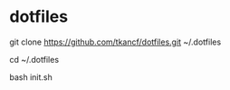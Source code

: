 # dotfiles
git clone https://github.com/tkancf/dotfiles.git ~/.dotfiles

cd ~/.dotfiles

bash init.sh
